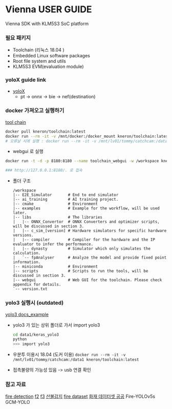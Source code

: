 # Vienna USER GUIDE
Vienna SDK with KLM5S3 SoC platform

### 필요 패키지
- Toolchain (리눅스 18.04 <docker env>)
- Embedded Linux software packages
- Root file system and utils
- KLM5S3 EVM(evaluation module)

### yoloX guide link
- [yoloX](https://doc.kneron.com/docs/#model_training/OpenMMLab/YoloX/)
  - pt -> onnx -> bie -> nef(destination)

### docker 가져오고 실행하기
[tool chain](https://doc.kneron.com/docs/#toolchain/manual_2_deploy/)

```bash
docker pull kneron/toolchain:latest
docker run --rm -it -v /mnt/docker:/docker_mount kneron/toolchain:latest
# 오류날 시에 실행 : docker run --rm -it -v /mnt/lv01/tommy/catchcam:/data1 kneron/toolchain:v0.17.2
```

- webgui 로 실행
```bash
docker run -t -d -p 8180:8180 --name toolchain_webgui -w /workspace kneron/toolchain:latest /workspace/webgui/runWebGUI.sh

### http://127.0.0.1:8180/. 로 접속
```

- 폴더 구조
  ```text
  /workspace
  |-- E2E_Simulator       # End to end simulator
  |-- ai_training         # AI training project.
  |-- cmake               # Environment
  |-- examples            # Example for the workflow, will be used later.
  |-- libs                # The libraries
  |   |-- ONNX_Convertor  # ONNX Converters and optimizer scripts, will be discussed in section 3.
  |   |-- c_sim_[version] # Hardware simulators for specific hardware versions.
  |   |-- compiler        # Compiler for the hardware and the IP evaluator to infer the performance.
  |   |-- dynasty         # Simulator which only simulates the calculation.
  |   `-- fpAnalyser      # Analyze the model and provide fixed point information.
  |-- miniconda           # Environment
  |-- scripts             # Scripts to run the tools, will be discussed in section 3.
  |-- webgui              # Web GUI for the toolchain. Please check appendix for details.
  `-- version.txt
  ```

### yolo3 실행시 (outdated)
[yolo3 docs_example](https://doc.kneron.com/docs/#toolchain/appendix/yolo_example_InModelPreproc_trick/)

- yolo3 가 있는 상위 폴더로 가서 import yolo3
  ```bash
  cd data1/keras_yolo3
  python
  >>> import yolo3
  ```

- 우분투 이용시 18.04 (도커 이용) `docker run --rm -it -v /mnt/lv01/tommy/catchcam:/data1 kneron/toolchain:latest`
- 접촉불량의 가능성 있음 -> usb 연결 확인

### 참고 자료
[fire detection](https://github.com/spacewalk01/yolov5-fire-detection)
[f2](https://github.com/MuhammadMoinFaisal/FireDetectionYOLOv8)
[f3](https://www.hackster.io/innovation4x/early-fire-detection-using-ai-dd27bf)
[산불감지](https://www.mdpi.com/1999-4907/15/1/204)
[fire dataset](https://www.kaggle.com/datasets/phylake1337/fire-dataset/data)
[화재 데이터셋 공공](https://aihub.or.kr/aihubdata/data/list.do?searchKeyword=%ED%99%94%EC%9E%AC)
Fire-YOLOv5s
GCM-YOLO
